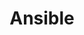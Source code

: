 ---
blog: https://ansible.com/blog
codehost: https://github.com/ansible/ansible
facebook: https://facebook.com/ansibleautomation
logohandle: ansible
sort: ansible
title: Ansible
twitter: https://x.com/ansible
website: https://www.ansible.com
wikipedia: https://en.wikipedia.org/wiki/Ansible_(software)
---